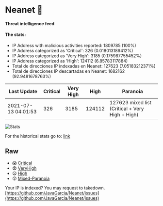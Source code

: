 # Neanet :hocho:
#### Threat intelligence feed
#### The stats:

- IP Address with malicious activities reported: 1809785 (100%)
- IP Address categorized as 'Critical':  326 (0.018013189412%)
- IP Address categorized as 'Very High':  3185 (0.175987755452%)
- IP Address categorized as 'High':  124112 (6.85783117884)
- Total de direcciones IP indexadas en Neanet:  127623 (7.05183212371%)
- Total de direcciones IP descartadas en Neanet:  1682162 (92.9481678763%)

| Last Update | Critical | Very High | High | Paranoia |
| --- | --- | --- | --- | --- |
| 2021-07-13 04:01:53 | 326 | 3185 | 124112 | 127623 mixed list (Critical + Very High + High)|

![Stats](https://docs.google.com/spreadsheets/d/e/2PACX-1vSnaNMIXVabIpDJjufMlzH7poXnshF3mgd8Is1g9ytUEzVsP5my4Trn8f-xkoLLQ38xpL3HtmUexLo6/pubchart?oid=501124687&format=image)

For the historical stats go to: [link](/stats.csv)
## Raw
- :scream: [Critical](https://raw.githubusercontent.com/JavaGarcia/Neanet/master/blacklists/neanet_critical.txt)
- :fearful: [VeryHigh](https://raw.githubusercontent.com/JavaGarcia/Neanet/master/blacklists/neanet_veryHigh.txtt)
- :frowning: [High](https://raw.githubusercontent.com/JavaGarcia/Neanet/master/blacklists/neanet_high.txt)
- :dizzy_face: [Mixed-Paranoia](https://raw.githubusercontent.com/JavaGarcia/Neanet/master/blacklists/neanet_all.txt)


Your IP is indexed? You may request to takedown. [https://github.com/JavaGarcia/Neanet/issues](https://github.com/JavaGarcia/Neanet/issues)

























































































































































































































































































































































































































































































































































































































































































































































































































































































































































































































































































































































































































































































































































































































































































































































































































































































































































































































































































































































































































































































































































































































































































































































































































































































































































































































































































































































































































































































































































































































































































































































































































































































































































































































































































































































































































































































































































































































































































































































































































































































































































































































































































































































































































































































































































































































































































































































































































































































































































































































































































































































































































































































































































































































































































































































































































































































































































































































































































































































































































































































































































































































































































































































































































































































































































































































































































































































































































































































































































































































































































































































































































































































































































































































































































































































































































































































































































